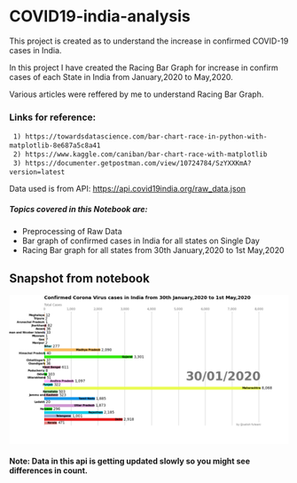 # COVID19-india-analysis

This project is created as to understand the increase in confirmed COVID-19 cases in India.

In this project I have created the Racing Bar Graph for increase in confirm cases of each State in India from January,2020 to May,2020.

Various articles were reffered by me to understand Racing Bar Graph.
### Links for reference:
     1) https://towardsdatascience.com/bar-chart-race-in-python-with-matplotlib-8e687a5c8a41
     2) https://www.kaggle.com/caniban/bar-chart-race-with-matplotlib
     3) https://documenter.getpostman.com/view/10724784/SzYXXKmA?version=latest
     
Data used is from API: https://api.covid19india.org/raw_data.json

##### Topics covered in this Notebook are:
 - Preprocessing of Raw Data
 - Bar graph of confirmed cases in India for all states on Single Day
 - Racing Bar graph for all states from 30th January,2020 to 1st May,2020
 
## Snapshot from notebook
![Screenshot](https://github.com/satishf889/COVID19-india-analysis/blob/master/covid-19.png?raw=true)

#### Note: Data in this api is getting updated slowly so you might see differences in count.
